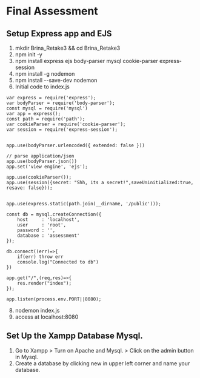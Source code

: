 # Final Assessment
## Setup Express app and EJS
1. mkdir Brina_Retake3 && cd Brina_Retake3
2. npm init -y
4. npm install express ejs body-parser mysql cookie-parser express-session
5. npm install -g nodemon
6. npm install --save-dev nodemon
7. Initial code to index.js
```
var express = require('express');
var bodyParser = require('body-parser');
const mysql = require('mysql')
var app = express();
const path = require('path');
var cookieParser = require('cookie-parser');
var session = require('express-session');


app.use(bodyParser.urlencoded({ extended: false }))

// parse application/json
app.use(bodyParser.json())
app.set('view engine', 'ejs');

app.use(cookieParser());
app.use(session({secret: "Shh, its a secret!",saveUninitialized:true, resave: false}));


app.use(express.static(path.join(__dirname, '/public')));

const db = mysql.createConnection({
    host     : 'localhost',
    user     : 'root',
    password : '',
    database : 'assessment'
});

db.connect((err)=>{
    if(err) throw err
    console.log("Connected to db")
})

app.get("/",(req,res)=>{
    res.render("index");
});

app.listen(process.env.PORT||8080);
```
8. nodemon index.js
9. access at localhost:8080

## Set Up the Xampp Database Mysql.
1. Go to Xampp > Turn on Apache and Mysql. > Click on the admin button in Mysql.
2. Create a database by clicking new in upper left corner and name your database.